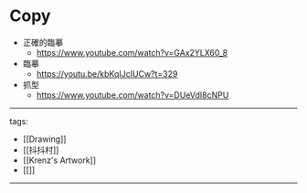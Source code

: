 # Copy


* 正確的臨摹
  * https://www.youtube.com/watch?v=GAx2YLX60_8
* 臨摹
  * https://youtu.be/kbKqIJcIUCw?t=329
* 抓型
  * https://www.youtube.com/watch?v=DUeVdI8cNPU


  
---
tags:
  - [[Drawing]]
  - [[抖抖村]]
  - [[Krenz's Artwork]]
  - [[]]
---